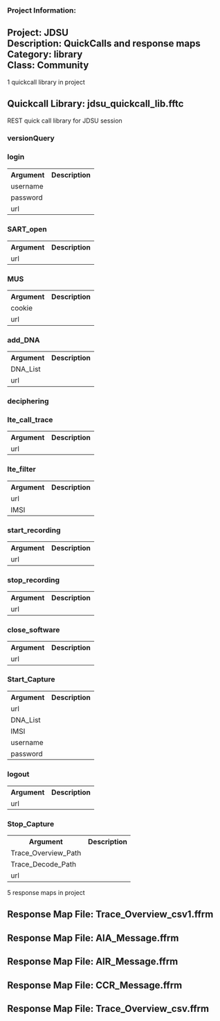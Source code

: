 ### Project Information:
Project: JDSU  
Description: QuickCalls and response maps   
Category: library  
Class: Community
 ----
1 quickcall library in project
## Quickcall Library: jdsu_quickcall_lib.fftc
REST quick call library for JDSU session

### versionQuery
### login
<table><tr><th>Argument</th><th>Description</th></tr>
<tr><td>username</td><tr></tr>
<tr><td>password</td><tr></tr>
<tr><td>url</td><tr></tr></table>

### SART_open
<table><tr><th>Argument</th><th>Description</th></tr>
<tr><td>url</td><tr></tr></table>

### MUS
<table><tr><th>Argument</th><th>Description</th></tr>
<tr><td>cookie</td><tr></tr>
<tr><td>url</td><tr></tr></table>

### add_DNA
<table><tr><th>Argument</th><th>Description</th></tr>
<tr><td>DNA_List</td><tr></tr>
<tr><td>url</td><tr></tr></table>

### deciphering
### lte_call_trace
<table><tr><th>Argument</th><th>Description</th></tr>
<tr><td>url</td><tr></tr></table>

### lte_filter
<table><tr><th>Argument</th><th>Description</th></tr>
<tr><td>url</td><tr></tr>
<tr><td>IMSI</td><tr></tr></table>

### start_recording
<table><tr><th>Argument</th><th>Description</th></tr>
<tr><td>url</td><tr></tr></table>

### stop_recording
<table><tr><th>Argument</th><th>Description</th></tr>
<tr><td>url</td><tr></tr></table>

### close_software
<table><tr><th>Argument</th><th>Description</th></tr>
<tr><td>url</td><tr></tr></table>

### Start_Capture
<table><tr><th>Argument</th><th>Description</th></tr>
<tr><td>url</td><tr></tr>
<tr><td>DNA_List</td><tr></tr>
<tr><td>IMSI</td><tr></tr>
<tr><td>username</td><tr></tr>
<tr><td>password</td><tr></tr></table>

### logout
<table><tr><th>Argument</th><th>Description</th></tr>
<tr><td>url</td><tr></tr></table>

### Stop_Capture
<table><tr><th>Argument</th><th>Description</th></tr>
<tr><td>Trace_Overview_Path</td><tr></tr>
<tr><td>Trace_Decode_Path</td><tr></tr>
<tr><td>url</td><tr></tr></table>

5 response maps in project
## Response Map File: Trace_Overview_csv1.ffrm
## Response Map File: AIA_Message.ffrm
## Response Map File: AIR_Message.ffrm
## Response Map File: CCR_Message.ffrm
## Response Map File: Trace_Overview_csv.ffrm